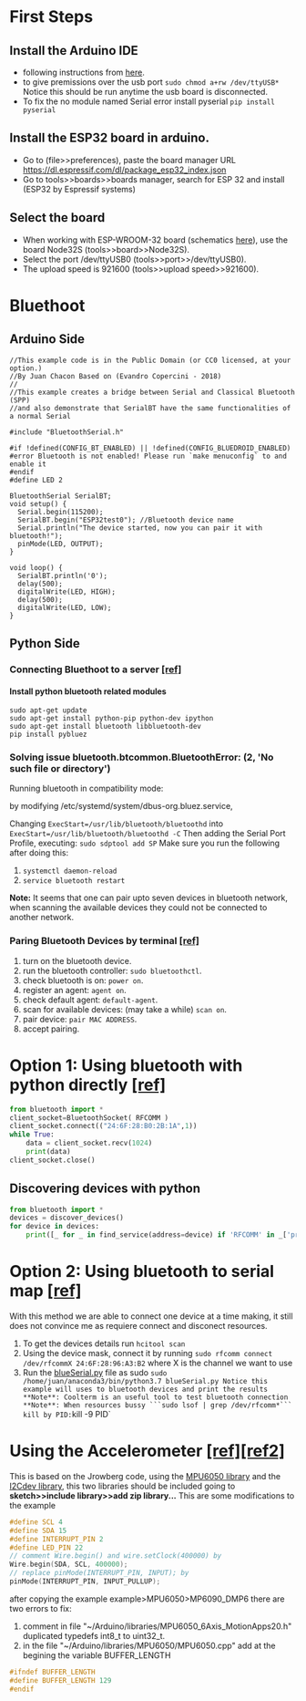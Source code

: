 # First Steps
## Install the Arduino IDE 
* following instructions from [here](https://www.arduino.cc/en/guide/linux).
* to give premissions over the usb port ```sudo chmod a+rw /dev/ttyUSB*``` Notice this should be run anytime the usb board is disconnected.
* To fix the no module named Serial error install pyserial ```pip install pyserial```
## Install the ESP32 board in arduino.
* Go to (file>>preferences), paste the board manager URL https://dl.espressif.com/dl/package_esp32_index.json
* Go to tools>>boards>>boards manager, search for ESP 32 and install (ESP32 by Espressif systems)
## Select the board
* When working with ESP-WROOM-32 board (schematics [here](/home/juan/Desktop/ESP32/SchematicsforESP32.pdf)), use the board Node32S (tools>>board>>Node32S).
* Select the port /dev/ttyUSB0 (tools>>port>>/dev/ttyUSB0).
* The upload speed is 921600 (tools>>upload speed>>921600).

# Bluethoot
## Arduino Side

```
//This example code is in the Public Domain (or CC0 licensed, at your option.)
//By Juan Chacon Based on (Evandro Copercini - 2018)
//
//This example creates a bridge between Serial and Classical Bluetooth (SPP)
//and also demonstrate that SerialBT have the same functionalities of a normal Serial

#include "BluetoothSerial.h"

#if !defined(CONFIG_BT_ENABLED) || !defined(CONFIG_BLUEDROID_ENABLED)
#error Bluetooth is not enabled! Please run `make menuconfig` to and enable it
#endif
#define LED 2

BluetoothSerial SerialBT;
void setup() {
  Serial.begin(115200);
  SerialBT.begin("ESP32test0"); //Bluetooth device name
  Serial.println("The device started, now you can pair it with bluetooth!");
  pinMode(LED, OUTPUT);
}

void loop() {
  SerialBT.println('0');
  delay(500);
  digitalWrite(LED, HIGH);
  delay(500);
  digitalWrite(LED, LOW);
}
```

## Python Side
### Connecting Bluethoot to a server [[ref]](https://github.com/pybluez/pybluez/blob/master/examples/simple/rfcomm-server.py#L10)
#### Install python bluetooth related modules
```
sudo apt-get update
sudo apt-get install python-pip python-dev ipython
sudo apt-get install bluetooth libbluetooth-dev
pip install pybluez
```
### Solving issue bluetooth.btcommon.BluetoothError: (2, 'No such file or directory')
Running bluetooth in compatibility mode:

by modifying /etc/systemd/system/dbus-org.bluez.service,

Changing `ExecStart=/usr/lib/bluetooth/bluetoothd` into `ExecStart=/usr/lib/bluetooth/bluetoothd -C`
Then adding the Serial Port Profile, executing: `sudo sdptool add SP`
Make sure you run the following after doing this:
1. `systemctl daemon-reload`
2. `service bluetooth restart`

**Note:** It seems that one can pair upto seven devices in bluetooth network, when scanning the available devices they could not be connected to another network.

### Paring Bluetooth Devices by terminal [[ref]](https://www.youtube.com/watch?v=F5-dV6ULeg8)
1. turn on the bluetooth device.
2. run the bluetooth controller: `sudo bluetoothctl`.
3. check bluetooth is on: `power on`.
4. register an agent: `agent on`.
5. check default agent: `default-agent`.
6. scan for available devices: (may take a while) `scan on`.
7. pair device: ``pair MAC ADDRESS``.
8. accept pairing.


# Option 1: Using bluetooth with python directly [[ref]](http://pages.iu.edu/~rwisman/c490/html/pythonandbluetooth.htm)
```python
from bluetooth import * 
client_socket=BluetoothSocket( RFCOMM )                                               
client_socket.connect(("24:6F:28:B0:2B:1A",1))                                        
while True:
    data = client_socket.recv(1024)                                                       
    print(data)
client_socket.close()
```

## Discovering devices with python
```python
from bluetooth import *
devices = discover_devices()
for device in devices:
    print([_ for _ in find_service(address=device) if 'RFCOMM' in _['protocol'] ])
```

# Option 2: Using bluetooth to serial map [[ref]](https://www.youtube.com/watch?v=rxExVsxI9jc)
With this method we are able to connect one device at a time making, it still does not convince me as requiere connect and disconect resources.
1. To get the devices details run `hcitool scan`
2. Using the device mask, connect it by running
`sudo rfcomm connect /dev/rfcommX 24:6F:28:96:A3:B2`
where X is the channel we want to use
3. Run the [blueSerial.py](/home/juan/Desktop/ESP32/blueSerial.py) file as sudo
` sudo /home/juan/anaconda3/bin/python3.7 blueSerial.py
Notice this example will uses to bluetooth devices and print the results
**Note**: Coolterm is an useful tool to test bluetooth connection
**Note**: When resources bussy ```sudo lsof | grep /dev/rfcomm*``` kill by PID: `kill -9 PID`


# Using the Accelerometer [[ref]](https://www.youtube.com/watch?v=wTfSfhjhAU0)[[ref2]](https://www.youtube.com/watch?v=UxABxSADZ6U)
This is based on the Jrowberg code, using the [MPU6050 library](https://github.com/jrowberg/i2cdevlib/tree/master/Arduino/MPU6050) and the [I2Cdev library](https://github.com/jrowberg/i2cdevlib/tree/master/Arduino/I2Cdev), this two libraries should be included going to **sketch>>include library>>add zip library...**
This are some modifications to the example 
```c++
#define SCL 4
#define SDA 15
#define INTERRUPT_PIN 2
#define LED_PIN 22
// comment Wire.begin() and wire.setClock(400000) by
Wire.begin(SDA, SCL, 400000);
// replace pinMode(INTERRUPT_PIN, INPUT); by
pinMode(INTERRUPT_PIN, INPUT_PULLUP);
```
after copying the example example>MPU6050>MP6090_DMP6 there are two errors to fix:
1. comment in file "~/Arduino/libraries/MPU6050_6Axis_MotionApps20.h" duplicated typedefs int8_t to uint32_t.
2. in the file "~/Arduino/libraries/MPU6050/MPU6050.cpp" add at the begining the variable BUFFER_LENGTH
```c++
#ifndef BUFFER_LENGTH
#define BUFFER_LENGTH 129
#endif
```
